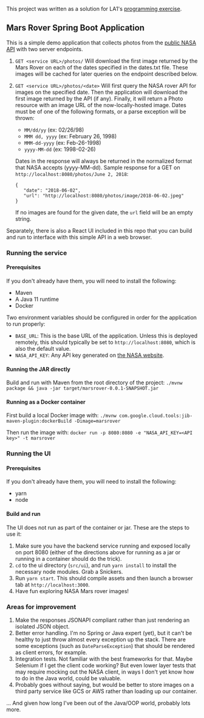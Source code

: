 This project was written as a solution for LA1's [programming exercise](https://github.com/hawkescom/marsrover).

## Mars Rover Spring Boot Application
This is a simple demo application that collects photos from the [public NASA API](https://api.nasa.gov/) with two server endpoints.

1. `GET <service URL>/photos/` 
    Will download the first image returned by the Mars Rover on each of the dates specified in the dates.txt file. These images will be cached for later queries on the endpoint described below.

2. `GET <service URL>/photos/<date>`
    Will first query the NASA rover API for images on the specified date. Then the application will download the first image returned by the API (if any). Finally, it will return a Photo resource with an image URL of the now-locally-hosted image. Dates must be of one of the following formats, or a parse exception will be thrown:
     - `MM/dd/yy` (ex: 02/26/98)
     - `MMM dd, yyyy` (ex: February 26, 1998)
     - `MMM-dd-yyyy` (ex: Feb-26-1998)
     - `yyyy-MM-dd` (ex: 1998-02-26)
     
     Dates in the response will always be returned in the normalized format that NASA accepts (yyyy-MM-dd). Sample response for a GET on `http://localhost:8080/photos/June 2, 2018`:
     ```
   {
        "date": "2018-06-02",
        "url": "http://localhost:8080/photos/image/2018-06-02.jpeg"
    }
   ```
   If no images are found for the given date, the `url` field will be an empty string.
   
Separately, there is also a React UI included in this repo that you can build and run to interface with this simple API in a web browser.

### Running the service
#### Prerequisites
If you don't already have them, you will need to install the following:
- Maven
- A Java 11 runtime
- Docker

Two environment variables should be configured in order for the application to run properly:
- `BASE_URL`: This is the base URL of the application. Unless this is deployed remotely, this should typically be set to `http://localhost:8080`, which is also the default value.
- `NASA_API_KEY`: Any API key generated on [the NASA website](https://api.nasa.gov/).

#### Running the JAR directly
Build and run with Maven from the root directory of the project:
`./mvnw package && java -jar target/marsrover-0.0.1-SNAPSHOT.jar`

#### Running as a Docker container
First build a local Docker image with:
`./mvnw com.google.cloud.tools:jib-maven-plugin:dockerBuild -Dimage=marsrover`

Then run the image with:
`docker run -p 8080:8080 -e "NASA_API_KEY=<API key>" -t marsrover`

### Running the UI
#### Prerequisites
If you don't already have them, you will need to install the following:
- yarn
- node

#### Build and run
The UI does not run as part of the container or jar. These are the steps to use it:
1. Make sure you have the backend service running and exposed locally on port 8080 (either of the directions above for running as a jar or running in a container should do the trick).
2. `cd` to the ui directory (`src/ui`), and run `yarn install` to install the necessary node modules. Grab a Snickers.
3. Run `yarn start`. This should compile assets and then launch a browser tab at `http://localhost:3000`.
4. Have fun exploring NASA Mars rover images!

### Areas for improvement
1. Make the responses JSONAPI compliant rather than just rendering an isolated JSON object.
2. Better error handling. I'm no Spring or Java expert (yet), but it can't be healthy to just throw almost every exception up the stack. There are some exceptions (such as `DateParseException`) that should be rendered as client errors, for example.
3. Integration tests. Not familiar with the best frameworks for that. Maybe Selenium if I get the client code working? But even lower layer tests that may require mocking out the NASA client, in ways I don't yet know how to do in the Java world, could be valuable.
4. Probably goes without saying, but would be better to store images on a third party service like GCS or AWS rather than loading up our container.

... And given how long I've been out of the Java/OOP world, probably lots more.
